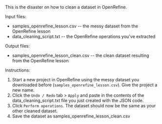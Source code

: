 This is the disaster on how to clean a dataset in OpenRefine. 

Input files:
- samples_openrefine_lesson.csv -- the messy dataset from the OpenRefine lesson 
- data_cleaning_script.txt -- the OpenRefine operations you've extracted

Output files:
- samples_openrefine_lesson_clean.csv -- the clean dataset resulting from the OpenRefine lesson

Instructions:
1. Start a new project in OpenRefine using the messy dataset you downloaded before (`samples_openrefine_lesson.csv`). Give the project a new name.
2. Click the `Undo / Redo` tab > `Apply` and paste in the contents of the data_cleaning_script.txt file you just created with the JSON code.
3. Click `Perform operations`. The dataset should now be the same as your other cleaned dataset.
4. Save the dataset as samples_openrefine_lesson_clean.csv
   
